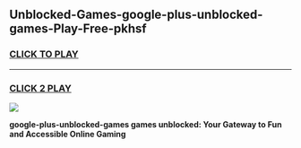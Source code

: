 
## Unblocked-Games-google-plus-unblocked-games-Play-Free-pkhsf
<h3>
<a href="https://premium76.site?title=google-plus-unblocked-games&ref=12A">CLICK TO PLAY</a></h3>
<hr>

<h3>
<a href="https://premium76.site?title=google-plus-unblocked-games&ref=12A">CLICK 2 PLAY</a>
  
</h3>

<a href="https://premium76.site?title=google-plus-unblocked-games&ref=12A"><img src="https://clearcache.store/games.png"></a>


**google-plus-unblocked-games games unblocked: Your Gateway to Fun and Accessible Online Gaming**
